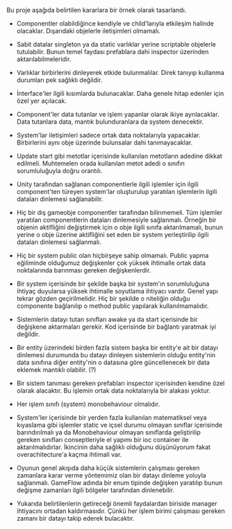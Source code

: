 Bu proje aşağıda belirtilen kararlara bir örnek olarak tasarlandı.

-  Componentler olabildiğince kendiyle ve child'larıyla etkileşim halinde olacaklar. Dışarıdaki objelerle iletişimleri olmamalı.
-  Sabit datalar singleton ya da static varlıklar yerine scriptable objelerle tutulabilir. Bunun temel faydası prefablara dahi inspector üzerinden aktarılabilmeleridir.
-  Varlıklar birbirlerini dinleyerek etkide bulunmalılar. Direk tanıyıp kullanma durumları pek sağlıklı değildir.
-  İnterface'ler ilgili kısımlarda bulunacaklar. Daha genele hitap edenler için özel yer açılacak.

-  Component'ler data tutanlar ve işlem yapanlar olarak ikiye ayrılacaklar. Data tutanlara data, mantık bulunduranlara da system denecektir.
-  System'lar iletişimleri sadece ortak data noktalarıyla yapacaklar. Birbirlerini aynı obje üzerinde bulunsalar dahi tanımayacaklar.
-  Update start gibi metotlar içerisinde kullanılan metotların adedine dikkat edilmeli. Muhtemelen orada kullanılan metot adedi o sınıfın sorumluluğuyla doğru orantılı.
-  Unity tarafından sağlanan componentlerle ilgili işlemler için ilgili component'ten türeyen system'lar oluşturulup yaratılan işlemlerin ilgili dataları dinlemesi sağlanabilir.
-  Hiç bir dış gameobje componentler tarafından bilinmemeli. Tüm işlemler yaratılan componentlerin dataları dinlemesiyle sağlanmalı. Örneğin bir objenin aktifliğini değiştirmek için o obje ilgili sınıfa aktarılmamalı, bunun yerine o obje üzerine aktifliğini set eden bir system yerleştirilip ilgili dataları dinlemesi sağlanmalı.
-  Hiç bir system public olan hiçbirşeye sahip olmamalı. Public yapma eğiliminde olduğumuz değişkenler çok yüksek ihtimalle ortak data noktalarında barınması gereken değişkenlerdir.
-  Bir system içerisinde bir şekilde başka bir system'ın sorumluluğuna ihtiyaç duyularsa yüksek ihtimalle soyutlama ihtiyacı vardır. Genel yapı tekrar gözden geçirilmelidir. Hiç bir şekilde o niteliğin olduğu componente bağlanılıp o method public yapılarak kullanılmamalıdır.
-  Sistemlerin datayı tutan sınıfları awake ya da start içerisinde bir değişkene aktarmaları gerekir. Kod içerisinde bir bağlantı yaratmak iyi değildir.
-  Bir entity üzerindeki birden fazla sistem başka bir entity'e ait bir datayı dinlemesi durumunda bu datayı dinleyen sistemlerin olduğu entity'nin data sınıfına diğer entity'nin o datasına göre güncellenecek bir data eklemek mantıklı olabilir. (?)
-  Bir sistem tanıması gereken prefabları inspector içerisinden kendine özel olarak alacaktır. Bu işlemin ortak data noktalarıyla bir alakası yoktur.
-  Her işlem sınıfı (system) monobehaviour olmalıdır.
-  System'ler içerisinde bir yerden fazla kullanılan matematiksel veya kıyaslama gibi işlemler static ve içsel durumu olmayan sınıflar içerisinde barındırılmalı ya da Monobehaviour olmayan sınıflarda geliştirilip gereken sınıfları conseptleriyle el yapımı bir ioc container ile aktarılmalıdırlar. İkincinin daha sağlıklı olduğunu düşünüyorum fakat overachitecture'a kaçma ihtimali var.
-  Oyunun genel akışıda daha küçük sistemlerin çalışması gereken zamanlara karar verme yöntemimiz olan bir datayı dinleme yoluyla sağlanmalı. GameFlow adında bir enum tipinde değişken yaratılıp bunun değişme zamanları ilgili bölgeler tarafından dinlenebilir.
-  Yukarıda belirtilenlerin getireceği önemli faydalardan biriside manager ihtiyacını ortadan kaldırmasıdır. Çünkü her işlem birimi çalışması gereken zamanı bir datayı takip ederek bulacaktır.
